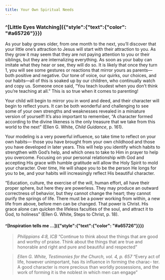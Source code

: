 ```yaml
---
title: Your Own Spiritual Needs
---
```


### ^[Little Eyes Watching]({"style":{"text":{"color": "#a65726"}}})

As your baby grows older, from one month to the next, you’ll discover that your little one’s attraction to Jesus will start with their attraction to you. As they grow it may seem that they are not paying attention to you or their siblings, but they are internalizing everything. As soon as your baby can imitate what they hear or see, they will do so. It is likely that once they turn 1, you will see some gestures or reactions that mirror yours as parents—both positive and negative. Our tone of voice, our quirks, our choices, and our habits—all of this is soaked up by our children, who continually watch and copy us. Someone once said, “You teach loudest when you don’t think you’re teaching at all.” This is so true when it comes to parenting!

Your child will begin to mirror you in word and deed, and their character will begin to reflect yours. It can be both wonderful and challenging to see some of your own strengths and weaknesses revealed in a miniature version of yourself! It’s also important to remember, “A character formed according to the divine likeness is the only treasure that we take from this world to the next” (Ellen G. White, _Child Guidance_, p. 161).

Your modeling is a very powerful influence, so take time to reflect on your own habits— those you have brought from your own childhood and those you have developed in later years. This will help you identify which habits to strengthen with God’s help, and which ones to take to Him in prayer to help you overcome. Focusing on your personal relationship with God and accepting His grace with humble gratitude will allow the Holy Spirit to mold your character. Over time, He will shape you to be the person He longs for you to be, and your habits will increasingly reflect His beautiful character.

“Education, culture, the exercise of the will, human effort, all have their proper sphere, but here they are powerless. They may produce an outward correctness of behavior, but they cannot change the heart; they cannot purify the springs of life. There must be a power working from within, a new life from above, before men can be changed. That power is Christ. His grace alone can quicken the lifeless faculties of the soul, and attract it to God, to holiness” (Ellen G. White, Steps to Christ, p. 18).

#### ^[Inspiration tells me ...]({"style":{"text":{"color": "#a65726"}}})

> <cite>Philippians 4:8, ICB</cite>
> “Continue to think about the things that are good and worthy of praise. Think about the things that are true and honorable and right and pure and beautiful and respected”

> <cite>Ellen G. White, Testimonies for the Church, vol. 4, p. 657</cite>
> “Every act of life, however unimportant, has its influence in forming the charac- ter. A good character is more precious than worldly possessions, and the work of forming it is the noblest in which men can engage”